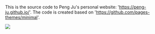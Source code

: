 This is the source code to Peng Ju's personal website: 'https://peng-ju.github.io/'. 
The code is created based on 'https://github.com/pages-themes/minimal'.


![](https://komarev.com/ghpvc/?username=peng-ju&label=PROFILE+VIEWS)
